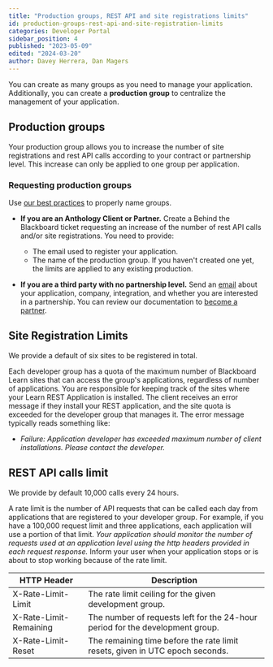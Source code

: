 ```yaml
---
title: "Production groups, REST API and site registrations limits"
id: production-groups-rest-api-and-site-registration-limits
categories: Developer Portal
sidebar_position: 4
published: "2023-05-09"
edited: "2024-03-20"
author: Davey Herrera, Dan Magers
---
```


You can create as many groups as you need to manage your application. Additionally, you can create a **production group** to centralize the management of your application.

## Production groups

Your production group allows you to increase the number of site registrations and rest API calls according to your contract or partnership level. This increase can only be applied to one group per application.

### Requesting production groups

Use [our best practices](/docs/developer-portal/best-practices) to properly name groups.

- **If you are an Anthology Client or Partner.** Create a Behind the Blackboard ticket requesting an increase of the number of rest API calls and/or site registrations. You need to provide:

  - The email used to register your application.
  - The name of the production group. If you haven't created one yet, the limits are applied to any existing production.

- **If you are a third party with no partnership level.** Send an [email](mailto:bbpartnerteam@anthology.com) about your application, company, integration, and whether you are interested in a partnership. You can review our documentation to [become a partner](/docs/partners/become-a-partner.md).

## Site Registration Limits

We provide a default of six sites to be registered in total.

Each developer group has a quota of the maximum number of Blackboard Learn
sites that can access the group's applications, regardless of number of
applications. You are responsible for keeping track of the sites where your
Learn REST Application is installed. The client receives an error message if they install your REST application, and the site quota is exceeded for the developer group that manages it. The error message typically reads something like:

- _Failure: Application developer has exceeded maximum number of client installations. Please contact
  the developer._

## REST API calls limit

We provide by default 10,000 calls every 24 hours.

A rate limit is the number of API requests that can be called each day from
applications that are registered to your developer group. For example, if you
have a 100,000 request limit and three applications, each application will use a portion
of that limit. _Your application should monitor the number of requests used at an
application level using the http headers provided in each request response._ Inform your user when your application stops or is about to stop working because of the rate limit.

| HTTP Header            | Description                                                                   |
| ---------------------- | ----------------------------------------------------------------------------- |
| X-Rate-Limit-Limit     | The rate limit ceiling for the given development group.                       |
| X-Rate-Limit-Remaining | The number of requests left for the 24-hour period for the development group. |
| X-Rate-Limit-Reset     | The remaining time before the rate limit resets, given in UTC epoch seconds.  |
